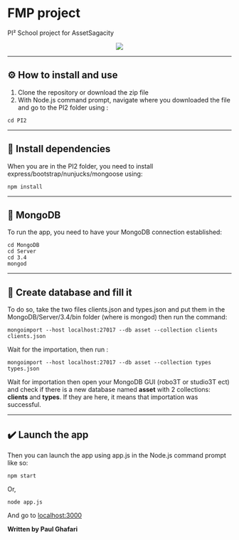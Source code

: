 # FMP project 

PI² School project for AssetSagacity 

<p align="center"> 
<img src="https://media.giphy.com/media/XreQmk7ETCak0/giphy.gif">
</p>

***

##  ⚙️ How to install and use

1. Clone the repository or download the zip file 
1. With Node.js command prompt, navigate where you downloaded the file and go to the PI2 folder using :
```
cd PI2
```

***

##  🏁 Install dependencies

When you are in the PI2 folder, you need to install express/bootstrap/nunjucks/mongoose using:

```
npm install 
```
***
##  🐸 MongoDB

To run the app, you need to have your MongoDB connection established:
```
cd MongoDB
cd Server
cd 3.4
mongod
```
***
## 🔼 Create database and fill it

To do so, take the two files clients.json and types.json and put them in the MongoDB/Server/3.4/bin folder (where is mongod) then run the command:

```
mongoimport --host localhost:27017 --db asset --collection clients clients.json
```
Wait for the importation, then run : 

```
mongoimport --host localhost:27017 --db asset --collection types types.json
```

Wait for importation then open your MongoDB GUI (robo3T or studio3T ect) and check if there is a new database named **asset** with 2 collections: **clients** and **types**. If they are here, it means that importation was successful.

***

## ✔️ Launch the app

Then you can launch the app using app.js in the Node.js command prompt like so:

```
npm start
```
Or,

```
node app.js
```

And go to [localhost:3000](http://localhost:3000/)

**Written by Paul Ghafari**
